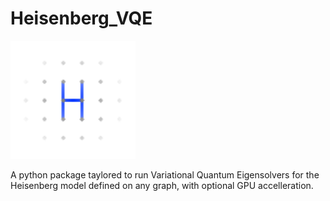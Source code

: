 # Heisenberg_VQE
<img src="https://github.com/barbireau/HVQE/blob/main/logo.pdf" width="200"/>

A python package taylored to run Variational Quantum Eigensolvers for the Heisenberg model defined on any graph, with optional GPU accelleration. 
